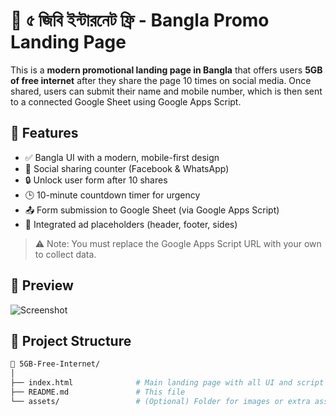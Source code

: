 # 📱 ৫ জিবি ইন্টারনেট ফ্রি - Bangla Promo Landing Page

This is a **modern promotional landing page in Bangla** that offers users **5GB of free internet** after they share the page 10 times on social media. Once shared, users can submit their name and mobile number, which is then sent to a connected Google Sheet using Google Apps Script.

## 🚀 Features

- ✅ Bangla UI with a modern, mobile-first design
- 🎯 Social sharing counter (Facebook & WhatsApp)
- 🔒 Unlock user form after 10 shares
- 🕒 10-minute countdown timer for urgency
- 📤 Form submission to Google Sheet (via Google Apps Script)
- 📢 Integrated ad placeholders (header, footer, sides)

> ⚠️ Note: You must replace the Google Apps Script URL with your own to collect data.


## 📸 Preview

![Screenshot](https://ibb.co/Jjx5Xf1j) <!-- Replace with actual screenshot if available -->

## 📂 Project Structure

```bash
📁 5GB-Free-Internet/
│
├── index.html              # Main landing page with all UI and script
├── README.md               # This file
└── assets/                 # (Optional) Folder for images or extra assets
